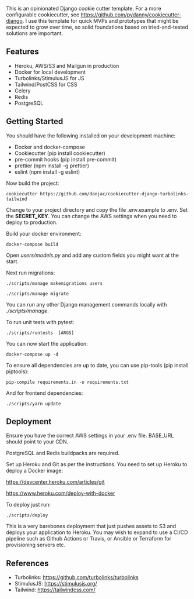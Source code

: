 This is an opinionated Django cookie cutter template. For a more configurable cookiecutter, see https://github.com/pydanny/cookiecutter-django. I use this template for quick MVPs and prototypes that might be expected to grow over time, so solid foundations based on tried-and-tested solutions are important.

## Features

* Heroku, AWS/S3 and Mailgun in production
* Docker for local development
* Turbolinks/StimulusJS for JS
* Tailwind/PostCSS for CSS
* Celery
* Redis
* PostgreSQL

## Getting Started

You should have the following installed on your development machine:

* Docker and docker-compose
* Cookiecutter (pip install cookiecutter)
* pre-commit hooks (pip install pre-commit)
* prettier (npm install -g prettier)
* eslint (npm install -g eslint)

Now build the project:

    cookiecutter https://github.com/danjac/cookiecutter-django-turbolinks-tailwind

Change to your project directory and copy the file .env.example to .env. Set the **SECRET_KEY**. You can change the AWS settings when you need to deploy to production.

Build your docker environment:

    docker-compose build

Open *users/models.py* and add any custom fields you might want at the start.

Next run migrations:

    ./scripts/manage makemigrations users

    ./scripts/manage migrate

You can run any other Django management commands locally with *./scripts/manage*.

To run unit tests with pytest:

    ./scripts/runtests  [ARGS]

You can now start the application:

    docker-compose up -d

To ensure all dependencies are up to date, you can use pip-tools (pip install piptools):

    pip-compile requirements.in -o requirements.txt

And for frontend dependencies:

    ./scripts/yarn update

## Deployment

Ensure you have the correct AWS settings in your .env file. BASE_URL should point to your CDN.

PostgreSQL and Redis buildpacks are required.

Set up Heroku and Git as per the instructions. You need to set up Heroku to deploy a Docker image:

https://devcenter.heroku.com/articles/git

https://www.heroku.com/deploy-with-docker

To deploy just run:

    ./scripts/deploy

This is a very barebones deployment that just pushes assets to S3 and deploys your application to Heroku. You may wish to expand to use a CI/CD pipeline such as Github Actions or Travis, or Ansible or Terraform for provisioning servers etc.

## References

* Turbolinks: https://github.com/turbolinks/turbolinks
* StimulusJS: https://stimulusjs.org/
* Tailwind: https://tailwindcss.com/
